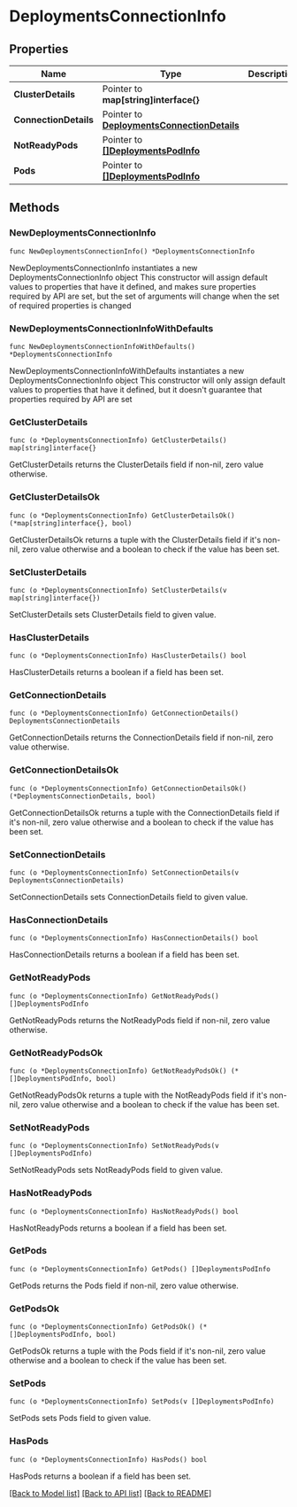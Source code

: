 # DeploymentsConnectionInfo

## Properties

Name | Type | Description | Notes
------------ | ------------- | ------------- | -------------
**ClusterDetails** | Pointer to **map[string]interface{}** |  | [optional] 
**ConnectionDetails** | Pointer to [**DeploymentsConnectionDetails**](DeploymentsConnectionDetails.md) |  | [optional] 
**NotReadyPods** | Pointer to [**[]DeploymentsPodInfo**](DeploymentsPodInfo.md) |  | [optional] 
**Pods** | Pointer to [**[]DeploymentsPodInfo**](DeploymentsPodInfo.md) |  | [optional] 

## Methods

### NewDeploymentsConnectionInfo

`func NewDeploymentsConnectionInfo() *DeploymentsConnectionInfo`

NewDeploymentsConnectionInfo instantiates a new DeploymentsConnectionInfo object
This constructor will assign default values to properties that have it defined,
and makes sure properties required by API are set, but the set of arguments
will change when the set of required properties is changed

### NewDeploymentsConnectionInfoWithDefaults

`func NewDeploymentsConnectionInfoWithDefaults() *DeploymentsConnectionInfo`

NewDeploymentsConnectionInfoWithDefaults instantiates a new DeploymentsConnectionInfo object
This constructor will only assign default values to properties that have it defined,
but it doesn't guarantee that properties required by API are set

### GetClusterDetails

`func (o *DeploymentsConnectionInfo) GetClusterDetails() map[string]interface{}`

GetClusterDetails returns the ClusterDetails field if non-nil, zero value otherwise.

### GetClusterDetailsOk

`func (o *DeploymentsConnectionInfo) GetClusterDetailsOk() (*map[string]interface{}, bool)`

GetClusterDetailsOk returns a tuple with the ClusterDetails field if it's non-nil, zero value otherwise
and a boolean to check if the value has been set.

### SetClusterDetails

`func (o *DeploymentsConnectionInfo) SetClusterDetails(v map[string]interface{})`

SetClusterDetails sets ClusterDetails field to given value.

### HasClusterDetails

`func (o *DeploymentsConnectionInfo) HasClusterDetails() bool`

HasClusterDetails returns a boolean if a field has been set.

### GetConnectionDetails

`func (o *DeploymentsConnectionInfo) GetConnectionDetails() DeploymentsConnectionDetails`

GetConnectionDetails returns the ConnectionDetails field if non-nil, zero value otherwise.

### GetConnectionDetailsOk

`func (o *DeploymentsConnectionInfo) GetConnectionDetailsOk() (*DeploymentsConnectionDetails, bool)`

GetConnectionDetailsOk returns a tuple with the ConnectionDetails field if it's non-nil, zero value otherwise
and a boolean to check if the value has been set.

### SetConnectionDetails

`func (o *DeploymentsConnectionInfo) SetConnectionDetails(v DeploymentsConnectionDetails)`

SetConnectionDetails sets ConnectionDetails field to given value.

### HasConnectionDetails

`func (o *DeploymentsConnectionInfo) HasConnectionDetails() bool`

HasConnectionDetails returns a boolean if a field has been set.

### GetNotReadyPods

`func (o *DeploymentsConnectionInfo) GetNotReadyPods() []DeploymentsPodInfo`

GetNotReadyPods returns the NotReadyPods field if non-nil, zero value otherwise.

### GetNotReadyPodsOk

`func (o *DeploymentsConnectionInfo) GetNotReadyPodsOk() (*[]DeploymentsPodInfo, bool)`

GetNotReadyPodsOk returns a tuple with the NotReadyPods field if it's non-nil, zero value otherwise
and a boolean to check if the value has been set.

### SetNotReadyPods

`func (o *DeploymentsConnectionInfo) SetNotReadyPods(v []DeploymentsPodInfo)`

SetNotReadyPods sets NotReadyPods field to given value.

### HasNotReadyPods

`func (o *DeploymentsConnectionInfo) HasNotReadyPods() bool`

HasNotReadyPods returns a boolean if a field has been set.

### GetPods

`func (o *DeploymentsConnectionInfo) GetPods() []DeploymentsPodInfo`

GetPods returns the Pods field if non-nil, zero value otherwise.

### GetPodsOk

`func (o *DeploymentsConnectionInfo) GetPodsOk() (*[]DeploymentsPodInfo, bool)`

GetPodsOk returns a tuple with the Pods field if it's non-nil, zero value otherwise
and a boolean to check if the value has been set.

### SetPods

`func (o *DeploymentsConnectionInfo) SetPods(v []DeploymentsPodInfo)`

SetPods sets Pods field to given value.

### HasPods

`func (o *DeploymentsConnectionInfo) HasPods() bool`

HasPods returns a boolean if a field has been set.


[[Back to Model list]](../README.md#documentation-for-models) [[Back to API list]](../README.md#documentation-for-api-endpoints) [[Back to README]](../README.md)


